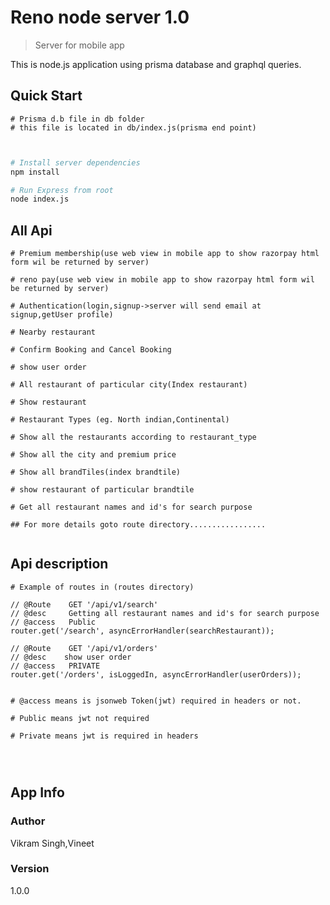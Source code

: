 
# Reno node server 1.0

> Server for mobile app

This is node.js application using prisma database and graphql queries. 

## Quick Start

```
# Prisma d.b file in db folder
# this file is located in db/index.js(prisma end point)

 
```

```bash
# Install server dependencies
npm install

# Run Express from root
node index.js

```

## All Api

```
# Premium membership(use web view in mobile app to show razorpay html form wil be returned by server)

# reno pay(use web view in mobile app to show razorpay html form wil be returned by server)

# Authentication(login,signup->server will send email at signup,getUser profile)

# Nearby restaurant

# Confirm Booking and Cancel Booking

# show user order

# All restaurant of particular city(Index restaurant)

# Show restaurant

# Restaurant Types (eg. North indian,Continental)

# Show all the restaurants according to restaurant_type

# Show all the city and premium price

# Show all brandTiles(index brandtile)

# show restaurant of particular brandtile

# Get all restaurant names and id's for search purpose

## For more details goto route directory.................
 
```
## Api description

```
# Example of routes in (routes directory)

// @Route    GET '/api/v1/search'
// @desc     Getting all restaurant names and id's for search purpose
// @access   Public
router.get('/search', asyncErrorHandler(searchRestaurant));

// @Route    GET '/api/v1/orders'
// @desc    show user order
// @access   PRIVATE
router.get('/orders', isLoggedIn, asyncErrorHandler(userOrders));


# @access means is jsonweb Token(jwt) required in headers or not.

# Public means jwt not required

# Private means jwt is required in headers


 
```




## App Info

### Author

Vikram Singh,Vineet


### Version

1.0.0
